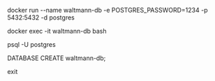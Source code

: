docker run 
    --name waltmann-db 
    -e POSTGRES_PASSWORD=1234 
    -p 5432:5432 
    -d postgres

docker exec -it waltmann-db bash

psql -U postgres

DATABASE CREATE waltmann-db;

exit